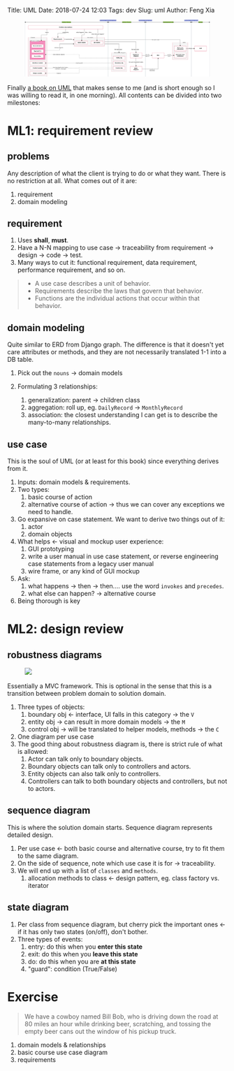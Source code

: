 Title: UML
Date: 2018-07-24 12:03
Tags: dev
Slug: uml
Author: Feng Xia

<figure class="col s12">
  <img src="/images/practical%20uml.png"
       class="responsive-image">
</figure>


Finally [a book on UML][1] that makes sense to me (and is short enough
so I was willing to read it, in one morning). All contents can be
divided into two milestones:

# ML1: requirement review

## problems

Any description of what the client is trying to do or what they
want. There is no restriction at all. What comes out of it are:

1. requirement
2. domain modeling

## requirement

1. Uses **shall**, **must**.
2. Have a N-N mapping to use case &rarr; traceability from requirement
   &rarr; design &rarr; code &rarr; test.
3. Many ways to cut it: functional requirement, data requirement,
   performance requirement, and so on.
   
   
> - A use case describes a unit of behavior.
> - Requirements describe the laws that govern that behavior.
> - Functions are the individual actions that occur within that behavior.
>

## domain modeling

Quite similar to ERD from Django graph. The difference is that it
doesn't yet care attributes or methods, and they are not necessarily
translated 1-1 into a DB table.

1. Pick out the `nouns` &rarr; domain models
2. Formulating 3 relationships:

    1. generalization: parent &rarr; children class
    2. aggregation: roll up, eg. `DailyRecord` &rarr; `MonthlyRecord`
    3. association: the closest understanding I can get is to describe
       the many-to-many relationships.
 
## use case

This is the soul of UML (or at least for this book) since everything
derives from it.

1. Inputs: domain models & requirements.
1. Two types: 
    1. basic course of action
    2. alternative course of action &rarr; thus we can cover any
       exceptions we need to handle.
2. Go expansive on case statement. We want to derive two things out of
   it:
    1. actor
    2. domain objects
3. What helps &larr; visual and mockup user experience:
    1. GUI prototyping
    2. write a user manual in use case statement, or reverse
       engineering case statements from a legacy user manual
    3. wire frame, or any kind of GUI mockup
4. Ask:
    1. what happens &rarr; then &rarr; then.... use the word `invokes`
       and `precedes`.
    2. what else can happen? &rarr; alternative course
5. Being thorough is key

# ML2: design review

## robustness diagrams

<figure class="col l3 m4 s6 right">
<img src="https://docs.oracle.com/cd/E13214_01/wli/docs92/bestpract/wwimages/robustnessanalysisrules.gif"
       class="center responsive-image">
</figure>

Essentially a MVC framework. This is optional in the sense that this
is a transition between problem domain to solution domain.

1. Three types of objects:
    1. boundary obj &larr; interface, UI falls in this category &rarr;
       the `V`
    2. entity obj &rarr; can result in more domain models &rarr; the `M`
    3. control obj &rarr; will be translated to helper models, methods
       &rarr; the `C`
2. One diagram per use case
3. The good thing about robustness diagram is, there is strict rule of
   what is allowed:
    1. Actor can talk only to boundary objects.
    2. Boundary objects can talk only to controllers and actors.
    3. Entity objects can also talk only to controllers.
    4. Controllers can talk to both boundary objects and controllers,
       but not to actors.

## sequence diagram

This is where the solution domain starts. Sequence diagram represents
detailed design.

1. Per use case &larr; both basic course and alternative course, try
   to fit them to the same diagram.
2. On the side of sequence, note which use case it is for &rarr;
   traceability.
3. We will end up with a list of `classes` and `methods`.
    1. allocation methods to class &larr; design pattern, eg. class
       factory vs. iterator

## state diagram

1. Per class from sequence diagram, but cherry pick the important ones
   &larr; if it has only two states (on/off), don't bother.
2. Three types of events:
    1. entry: do this when you **enter this state**
    2. exit: do this when you **leave this state**
    3. do: do this when you are **at this state**
    4. "guard": condition (True/False)

# Exercise

> We have a cowboy named Bill Bob, who is driving down the road at 80
> miles an hour while drinking beer, scratching, and tossing the empty
> beer cans out the window of his pickup truck.
> 

1. domain models & relationships
1. basic course use case diagram
2. requirements


[1]: https://www.amazon.com/Driven-Object-Modeling-UMLTheory-Practice/dp/1590597745
